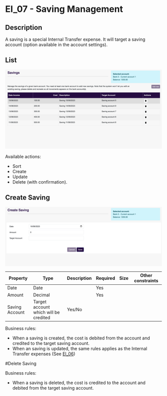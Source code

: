 # EI_07 - Saving Management

## Description

A saving is a special Internal Transfer expense. It will target a saving account (option available in the account settings).

## List

![EI_07 (1).png](../../static/img/pfm/EI_07%20(1).png)
 
Available actions:
* Sort
* Create
* Update
* Delete (with confirmation). 

## Create Saving

![EI_07 (2).png](../../static/img/pfm/EI_07%20(2).png)
 
| Property       | Type                                  | Description | Required | Size | Other constraints |
| -------------- | ------------------------------------- | ----------- | -------- | ---- | ----------------- |
| Date           | Date                                  |             | Yes      |      |                   |
| Amount         | Decimal                               |             | Yes      |      |                   |
| Saving Account | Target account which will be credited | Yes/No      |          |      |                   |  |

Business rules: 
* When a saving is created, the cost is debited from the account and credited to the target saving account. 
* When an saving is updated, the same rules applies as the Internal Transfer expenses (See [EI_06](https://github.com/JM89/personalfinancemanager/wiki/EI_06-%E2%80%93-Expense-Management-(Internal-Transfer-Strategy)))

#Delete Saving

Business rules:
* When a saving is deleted, the cost is credited to the account and debited from the target saving account.



